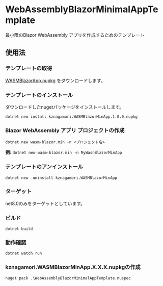 # WebAssemblyBlazorMinimalAppTemplate
最小限のBlazor WebAssembly アプリを作成するためのテンプレート

## 使用法

### テンプレートの取得
[WASMBlazorApp.nupkg](https://github.com/kznagamori/WebAssemblyBlazorMinimalAppTemplate/releases/download/v1.0.0/kznagamori.WASMBlazorMinApp.1.0.0.nupkg)
をダウンロードします。

### テンプレートのインストール
ダウンロードしたnugetパッケージをインストールします。
```
dotnet new install kznagamori.WASMBlazorMinApp.1.0.0.nupkg
```

### Blazor WebAssembly アプリ プロジェクトの作成
```
dotnet new wasm-blazor.min -n <プロジェクト名>
```
**例:** `dotnet new wasm-blazor.min -n MyWasnBlazorMinApp`

### テンプレートのアンインストール
```
dotnet new  uninstall kznagamori.WASMBlazorMinApp
```

### ターゲット

net8.0のみをターゲットとしています。

### ビルド

```
dotnet build
```

### 動作確認
```
dotnet watch run
```

### kznagamori.WASMBlazorMinApp.X.X.X.nupkgの作成

```
nuget pack .\WebAssemblyBlazorMinimalAppTemplate.nuspec
```

